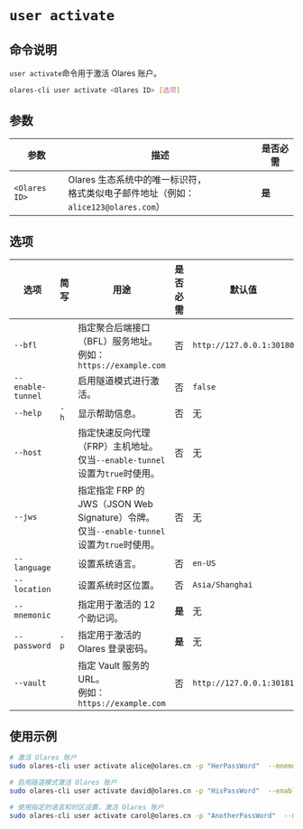 # `user activate`

## 命令说明

`user activate`命令用于激活 Olares 账户。

```bash
olares-cli user activate <Olares ID> [选项]
```
## 参数

| 参数 | 描述 | 是否必需 |
|--|--|--|
| `<Olares ID>` | Olares 生态系统中的唯一标识符，<br>格式类似电子邮件地址（例如：`alice123@olares.com`）| **是** |

## 选项

| 选项 | 简写 | 用途 | 是否必需 | 默认值 |
|--|--|--|--|--|
| `--bfl` | | 指定聚合后端接口（BFL）服务地址。<br>例如：`https://example.com` | 否 | `http://127.0.0.1:30180` |
| `--enable-tunnel` | | 启用隧道模式进行激活。 | 否 | `false` |
| `--help` | `-h` | 显示帮助信息。 | 否 | 无 |
| `--host` | | 指定快速反向代理（FRP）主机地址。<br>仅当`--enable-tunnel`设置为`true`时使用。 | 否 | 无 |
| `--jws` | | 指定指定 FRP 的 JWS（JSON Web Signature）令牌。<br>仅当`--enable-tunnel`设置为`true`时使用。| 否 | 无 |
| `--language` | | 设置系统语言。| 否 | `en-US` |
| `--location` | | 设置系统时区位置。 | 否 | `Asia/Shanghai` |
| `--mnemonic` | | 指定用于激活的 12 个助记词。 | **是** | 无 |
| `--password` | `-p` | 指定用于激活的 Olares 登录密码。 | **是** | 无 |
| `--vault` | | 指定 Vault 服务的 URL。<br>例如：`https://example.com` | 否 | `http://127.0.0.1:30181` |

## 使用示例

```bash
# 激活 Olares 账户
sudo olares-cli user activate alice@olares.cn -p "HerPassWord"  --mnemonic "apple banana cherry door eagle forest grape house island jacket kite lemon"

# 启用隧道模式激活 Olares 账户
sudo olares-cli user activate david@olares.cn -p "HisPassWord"  --enable-tunnel --host "frp-gateway.olares.com"  --jws "eyJhbGciOiJIUzI1NiIsInR5cCI6IkpXVCJ9.demo.signature"  --bfl http://127.0.0.1:30180 --vault http://127.0.0.1:30180/server  --mnemonic "apple banana cherry door eagle forest grape house island jacket kite lemon"

# 使用指定的语言和时区设置，激活 Olares 账户
sudo olares-cli user activate carol@olares.cn -p "AnotherPassWord"  --mnemonic "alpha beta gamma delta epsilon zeta eta theta iota kappa lambda mu"  --language "cn-ZH" --location "Asia/Shanghai"
```
